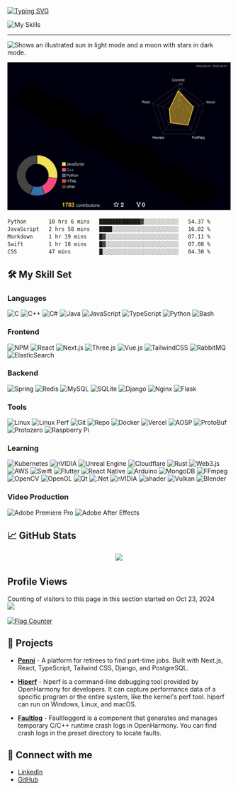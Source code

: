 <!--
**ArcueidShiki/ArcueidShiki** is a ✨ _special_ ✨ repository because its `README.md` (this file) appears on your GitHub profile.

Here are some ideas to get you started:

- 🔭 I’m currently working on ...
- 🌱 I’m currently learning ...
- 👯 I’m looking to collaborate on ...
- 🤔 I’m looking for help with ...
- 💬 Ask me about ...
- 📫 How to reach me: ...
- 😄 Pronouns: ...
- ⚡ Fun fact: ...
https://github.com/tandpfun/skill-icons?tab=readme-ov-file#icons-list
-->

[![Typing SVG](https://readme-typing-svg.herokuapp.com?font=Fira+Code&pause=1000&width=435&lines=%E3%81%93%E3%81%AB%E3%81%A1%E3%81%AF%E3%80%81%E3%82%A2%E3%83%AB%E3%82%AF%E3%82%A8%E3%83%89%E3%81%A7%E3%81%99)](https://git.io/typing-svg)

![My Skills](https://skillicons.dev/icons?i=c,cpp,cs,java,js,py,qt,cmake,linux,clion,idea,pycharm,cloudflare,aws,gcp,azure,react,codepen,vue,html,css,md,mysql,mongodb,nextjs,nginx,npm,nodejs,d3,obsidian,opencv,postman,postgres,powershell,rabbitmq,raspberrypi,redis,pr,ps,spring,tensorflow,threejs,ts,ubuntu,unity,unreal,vercel,vite,vscode,anaconda,arduino,au,bash,blender,bootstrap,discord,django,docker,dotnet,eclipse,elasticsearch,figma,flask,git,github,gitlab,latex,sqlite,visualstudio,pytorch,jenkins)

---
<picture>
  <source media="(prefers-color-scheme: dark)" srcset="https://github.com/ArcueidShiki/ArcueidShiki/blob/output/github-contribution-grid-snake-dark.svg">
  <source media="(prefers-color-scheme: light)" srcset="https://github.com/ArcueidShiki/ArcueidShiki/blob/output/github-contribution-grid-snake.svg">
  <img alt="Shows an illustrated sun in light mode and a moon with stars in dark mode." src="https://github.com/ArcueidShiki/ArcueidShiki/output/github-contribution-grid-snake-dark.svg">
</picture>

![](profile-3d-contrib/profile-night-rainbow.svg)

<!--START_SECTION:waka-->

```txt
Python       10 hrs 6 mins   █████████████▓░░░░░░░░░░░   54.37 %
JavaScript   2 hrs 58 mins   ████░░░░░░░░░░░░░░░░░░░░░   16.02 %
Markdown     1 hr 19 mins    █▓░░░░░░░░░░░░░░░░░░░░░░░   07.11 %
Swift        1 hr 18 mins    █▓░░░░░░░░░░░░░░░░░░░░░░░   07.08 %
CSS          47 mins         █░░░░░░░░░░░░░░░░░░░░░░░░   04.30 %
```

<!--END_SECTION:waka-->

## 🛠️ My Skill Set

### Languages

![C](https://img.shields.io/badge/C-A8B9CC?style=flat-square&logo=c&logoColor=white) ![C++](https://img.shields.io/badge/C++-00599C?style=flat-square&logo=c%2B%2B&logoColor=white) ![C#](https://img.shields.io/badge/C%23-orange?style=flat-square&logo=c#&logoColor=white) ![Java](https://img.shields.io/badge/Java-red?style=flat-square&logo=openjdk&logoColor=white) ![JavaScript](https://img.shields.io/badge/JavaScript-F7DF1E?style=flat-square&logo=javascript&logoColor=black) ![TypeScript](https://img.shields.io/badge/TypeScript-3178C6?style=flat-square&logo=typescript&logoColor=white) ![Python](https://img.shields.io/badge/Python-3776AB?style=flat-square&logo=python&logoColor=white) ![Bash](https://img.shields.io/badge/Bash/Batch-4EAA25?style=flat-square&logo=gnu-bash&logoColor=white)         


### Frontend

![NPM](https://img.shields.io/badge/NPM-%23CB3837.svg?style=plastic&logo=npm&logoColor=white) ![React](https://img.shields.io/badge/React-61DAFB?style=plastic&logo=react&logoColor=black) ![Next.js](https://img.shields.io/badge/Next.js-000000?style=plastic&logo=next.js&logoColor=white) ![Three.js](https://img.shields.io/badge/Three.js-000000?style=plastic&logo=three.js&logoColor=white) ![Vue.js](https://img.shields.io/badge/vuejs-%2335495e.svg?style=plastic&logo=vuedotjs&logoColor=%234FC08D) ![TailwindCSS](https://img.shields.io/badge/TailwindCSS-38B2AC?style=plastic&logo=tailwind-css&logoColor=white) ![RabbitMQ](https://img.shields.io/badge/Rabbitmq-FF6600?style=plastic&logo=rabbitmq&logoColor=white) ![ElasticSearch](https://img.shields.io/badge/-ElasticSearch-005571?style=plastic&logo=elasticsearch)

### Backend


![Spring](https://img.shields.io/badge/spring-%236DB33F.svg?style=plastic&logo=spring&logoColor=white) ![Redis](https://img.shields.io/badge/redis-%23DD0031.svg?style=plastic&logo=redis&logoColor=white) ![MySQL](https://img.shields.io/badge/MySQL-4479A1?style=plastic&logo=mysql&logoColor=white) ![SQLite](https://img.shields.io/badge/SQLite-003B57?style=plastic&logo=sqlite&logoColor=white) ![Django](https://img.shields.io/badge/Django-092E20?style=plastic&logo=django&logoColor=white) ![Nginx](https://img.shields.io/badge/nginx-%23009639.svg?style=plastic&logo=nginx&logoColor=white) ![Flask](https://img.shields.io/badge/flask-%23000.svg?style=plastic&logo=flask&logoColor=white)


### Tools

![Linux](https://img.shields.io/badge/Linux-FCC624?style=flat-square&logo=linux&logoColor=black)
![Linux Perf](https://img.shields.io/badge/Linux%20Perf-000000?style=flat-square&logo=linux&logoColor=white)
![Git](https://img.shields.io/badge/Git-F05032?style=flat-square&logo=git&logoColor=white)
![Repo](https://img.shields.io/badge/Repo-4183C4?style=flat-square&logo=git&logoColor=white)
![Docker](https://img.shields.io/badge/Docker-2496ED?style=flat-square&logo=docker&logoColor=white)
![Vercel](https://img.shields.io/badge/vercel-%23000000.svg?style=flat-square&logo=vercel&logoColor=white)
![AOSP](https://img.shields.io/badge/AOSP-3DDC84?style=flat-square&logo=android&logoColor=white)
![ProtoBuf](https://img.shields.io/badge/ProtoBuf-336791?style=flat-square&logo=protocol-buffers&logoColor=white)
![Protozero](https://img.shields.io/badge/Protozero-8A2BE2?style=flat-square&logo=protocol-buffers&logoColor=white)
![Raspberry Pi](https://img.shields.io/badge/Raspberry%20Pi-C51A4A?style=flat-square&logo=raspberry-pi&logoColor=white)

### Learning

![Kubernetes](https://img.shields.io/badge/kubernetes-%23326ce5.svg?style=plastic&logo=kubernetes&logoColor=white)
![nVIDIA](https://img.shields.io/badge/nVIDIA-%2376B900.svg?style=plastic&logo=nVIDIA&logoColor=white)
![Unreal Engine](https://img.shields.io/badge/unrealengine-%23313131.svg?style=plastic&logo=unrealengine&logoColor=white)
![Cloudflare](https://img.shields.io/badge/Cloudflare-F38020?style=plastic&logo=Cloudflare&logoColor=white)
![Rust](https://img.shields.io/badge/Rust-yellow?style=plastic&logo=rust&logoColor=white)
![Web3.js](https://img.shields.io/badge/web3.js-F16822?style=plastic&logo=web3.js&logoColor=white)
![AWS](https://img.shields.io/badge/AWS-%23FF9900.svg?style=plastic&logo=amazon-aws&logoColor=white)
![Swift](https://img.shields.io/badge/swift-F54A2A?style=plastic&logo=swift&logoColor=white)
![Flutter](https://img.shields.io/badge/Flutter-%2302569B.svg?style=plastic&logo=Flutter&logoColor=white)
![React Native](https://img.shields.io/badge/react_native-%2320232a.svg?style=plastic&logo=react&logoColor=%2361DAFB)
![Arduino](https://img.shields.io/badge/-Arduino-00979D?style=plastic&logo=Arduino&logoColor=white)
![MongoDB](https://img.shields.io/badge/MongoDB-%234ea94b.svg?style=plastic&logo=mongodb&logoColor=white)
![FFmpeg](https://img.shields.io/badge/FFmpeg-007808?style=plastic&logo=ffmpeg&logoColor=white)
![OpenCV](https://img.shields.io/badge/opencv-%23white.svg?style=plastic&logo=opencv&logoColor=white)
![OpenGL](https://img.shields.io/badge/OpenGL-%23FFFFFF.svg?style=plastic&logo=opengl)
![Qt](https://img.shields.io/badge/Qt-%23217346.svg?style=plastic&logo=Qt&logoColor=white)
![.Net](https://img.shields.io/badge/.NET-5C2D91?style=plastic&logo=.net&logoColor=white)
![nVIDIA](https://img.shields.io/badge/cuda-000000.svg?style=plastic&logo=nVIDIA&logoColor=green)
![shader](https://img.shields.io/badge/shader-black?style=plastic&logo=shader&logoColor=green)
![Vulkan](https://img.shields.io/badge/Vulkan-red?style=plastic&logo=Vulkan&logoColor=green)
![Blender](https://img.shields.io/badge/blender-%23F5792A.svg?style=plastic&logo=blender&logoColor=white)
### Video Production

![Adobe Premiere Pro](https://img.shields.io/badge/Adobe%20Premiere%20Pro-9999FF?style=flat-square&logo=adobe-premiere-pro&logoColor=white)
![Adobe After Effects](https://img.shields.io/badge/Adobe%20After%20Effects-9999FF?style=flat-square&logo=adobe-after-effects&logoColor=white)


## 📈 GitHub Stats

<!--![Jingtong's GitHub stats](https://github-readme-stats.vercel.app/api?username=ArcueidShiki&show_icons=true&theme=radical)-->

<h6 align="center">

  <img src="https://gh-readme-profile.vercel.app/api?username=ArcueidShiki&theme=neon-dark&border_width=0&border_radius=15.2&hide_border=true">

</h6>

## Profile Views
Counting of visitors to this page in this section started on Oct 23, 2024
<br>
![](https://count.getloli.com/@:arcueidshiki?theme=rule34)

<a href="https://info.flagcounter.com/qmQl"><img src="https://s11.flagcounter.com/count2/qmQl/bg_FFFFFF/txt_000000/border_CCCCCC/columns_2/maxflags_10/viewers_0/labels_0/pageviews_0/flags_0/percent_0/" alt="Flag Counter" border="0"></a>

## 🌟 Projects

- **[Penni](https://github.com/codersforcauses/penni)** - A platform for retirees to find part-time jobs. Built with Next.js, React, TypeScript, Tailwind CSS, Django, and PostgreSQL.
- **[Hiperf](https://gitee.com/openharmony/developtools_hiperf)** - hiperf is a command-line debugging tool provided by OpenHarmony for developers. It can capture performance data of a specific program or the entire system, like the kernel's perf tool. hiperf can run on Windows, Linux, and macOS.

- **[Faultlog](https://gitee.com/openharmony/hiviewdfx_faultloggerd)** - Faultloggerd is a component that generates and manages temporary C/C++ runtime crash logs in OpenHarmony. You can find crash logs in the preset directory to locate faults.


## 🔗 Connect with me

- [LinkedIn](https://www.linkedin.com/in/jingtong-peng-3068672b6/)
- [GitHub](https://github.com/ArcueidShiki)
